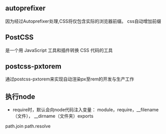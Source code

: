 ## autoprefixer

因为经过Autoprefixer处理,CSS将仅包含实际的浏览器前缀。
css自动增加前缀

## PostCSS
是一个用 JavaScript 工具和插件转换 CSS 代码的工具

## postcss-pxtorem
通过postcss-pxtorem来实现自动渲染px至rem的开发与生产工作


## 执行node

* require时，默认会向node代码注入变量： module，require，__filename（文件）， __dirname（文件夹）exports

path.join
path.resolve